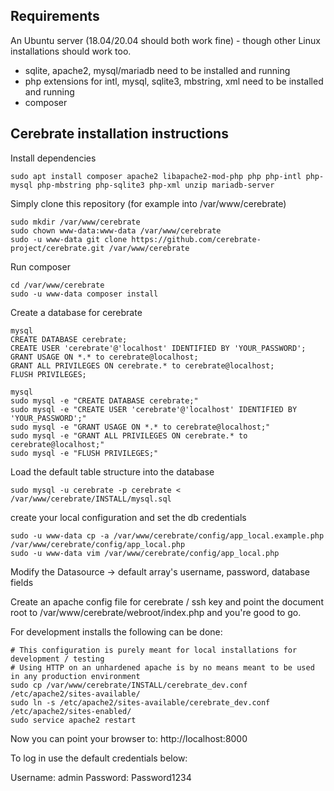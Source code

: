 ## Requirements

An Ubuntu server (18.04/20.04 should both work fine) - though other Linux installations should work too.
- sqlite, apache2, mysql/mariadb need to be installed and running
- php extensions for intl, mysql, sqlite3, mbstring, xml need to be installed and running
- composer


## Cerebrate installation instructions

Install dependencies
```
sudo apt install composer apache2 libapache2-mod-php php php-intl php-mysql php-mbstring php-sqlite3 php-xml unzip mariadb-server
```

Simply clone this repository (for example into /var/www/cerebrate)

```
sudo mkdir /var/www/cerebrate
sudo chown www-data:www-data /var/www/cerebrate
sudo -u www-data git clone https://github.com/cerebrate-project/cerebrate.git /var/www/cerebrate
```

Run composer

```
cd /var/www/cerebrate
sudo -u www-data composer install
```

Create a database for cerebrate

```
mysql
CREATE DATABASE cerebrate;
CREATE USER 'cerebrate'@'localhost' IDENTIFIED BY 'YOUR_PASSWORD';
GRANT USAGE ON *.* to cerebrate@localhost;
GRANT ALL PRIVILEGES ON cerebrate.* to cerebrate@localhost;
FLUSH PRIVILEGES;
```

```
mysql
sudo mysql -e "CREATE DATABASE cerebrate;"
sudo mysql -e "CREATE USER 'cerebrate'@'localhost' IDENTIFIED BY 'YOUR_PASSWORD';"
sudo mysql -e "GRANT USAGE ON *.* to cerebrate@localhost;"
sudo mysql -e "GRANT ALL PRIVILEGES ON cerebrate.* to cerebrate@localhost;"
sudo mysql -e "FLUSH PRIVILEGES;"
```

Load the default table structure into the database

```
sudo mysql -u cerebrate -p cerebrate < /var/www/cerebrate/INSTALL/mysql.sql
```

create your local configuration and set the db credentials

```
sudo -u www-data cp -a /var/www/cerebrate/config/app_local.example.php /var/www/cerebrate/config/app_local.php
sudo -u www-data vim /var/www/cerebrate/config/app_local.php
```

Modify the Datasource -> default array's username, password, database fields

Create an apache config file for cerebrate / ssh key and point the document root to /var/www/cerebrate/webroot/index.php and you're good to go.

For development installs the following can be done:

```
# This configuration is purely meant for local installations for development / testing
# Using HTTP on an unhardened apache is by no means meant to be used in any production environment
sudo cp /var/www/cerebrate/INSTALL/cerebrate_dev.conf /etc/apache2/sites-available/
sudo ln -s /etc/apache2/sites-available/cerebrate_dev.conf /etc/apache2/sites-enabled/
sudo service apache2 restart
```

Now you can point your browser to: http://localhost:8000

To log in use the default credentials below:

Username: admin
Password: Password1234
